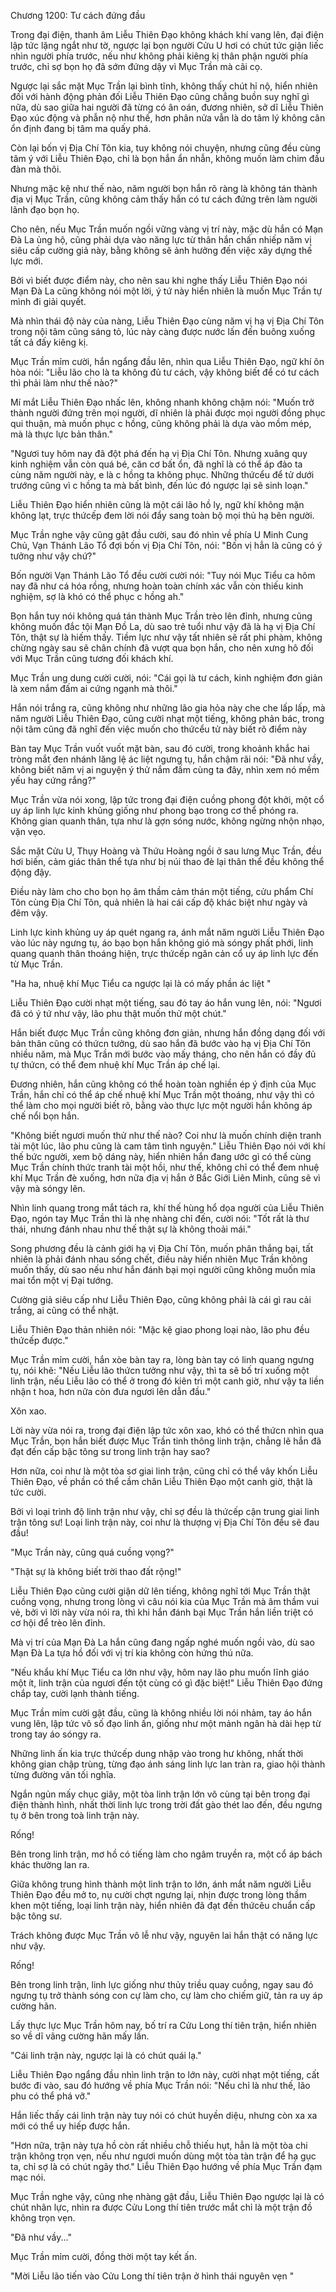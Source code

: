 




Chương 1200: Tư cách đứng đầu


Trong đại điện, thanh âm Liễu Thiên Đạo không khách khí vang lên, đại điện lập tức lặng ngắt như tờ, ngược lại bọn người Cửu U hơi có chút tức giận liếc nhìn người phía trước, nếu như không phải kiêng kị thân phận người phía trước, chỉ sợ bọn họ đã sớm đứng dậy vì Mục Trần mà cãi cọ.

Ngược lại sắc mặt Mục Trần lại bình tĩnh, không thấy chút hỉ nộ, hiển nhiên đối với hành động phản đối Liễu Thiên Đạo cũng chẳng buồn suy nghĩ gì nữa, dù sao giữa hai người đã từng có ân oán, đương nhiên, sở dĩ Liễu Thiên Đạo xúc động và phẫn nộ như thế, hơn phân nửa vẫn là do tâm lý không cân ổn định đang bị tâm ma quấy phá.

Còn lại bốn vị Địa Chí Tôn kia, tuy không nói chuyện, nhưng cũng đều cùng tâm ý với Liễu Thiên Đạo, chỉ là bọn hắn ẩn nhẫn, không muốn làm chim đầu đàn mà thôi.

Nhưng mặc kệ như thế nào, năm người bọn hắn rõ ràng là không tán thành địa vị Mục Trần, cũng không cảm thấy hắn có tư cách đứng trên làm người lãnh đạo bọn họ.

Cho nên, nếu Mục Trần muốn ngồi vững vàng vị trí này, mặc dù hắn có Mạn Đà La ủng hộ, cũng phải dựa vào năng lực từ thân hắn chấn nhiếp năm vị siêu cấp cường giả này, bằng không sẽ ảnh hưởng đến việc xây dựng thế lực mới.

Bởi vì biết được điểm này, cho nên sau khi nghe thấy Liễu Thiên Đạo nói Mạn Đà La cũng không nói một lời, ý tứ này hiển nhiên là muốn Mục Trần tự mình đi giải quyết.

Mà nhìn thái độ này của nàng, Liễu Thiên Đạo cùng năm vị hạ vị Địa Chí Tôn trong nội tâm cũng sáng tỏ, lúc này càng được nước lấn đến buông xuống tất cả đấy kiêng kị.

Mục Trần mỉm cười, hắn ngẩng đầu lên, nhìn qua Liễu Thiên Đạo, ngữ khí ôn hòa nói: "Liễu lão cho là ta không đủ tư cách, vậy không biết để có tư cách thì phải làm như thế nào?"

Mí mắt Liễu Thiên Đạo nhấc lên, không nhanh không chậm nói: "Muốn trở thành người đứng trên mọi người, dĩ nhiên là phải được mọi người đồng phục qui thuận, mà muốn phục c hồng, cũng không phải là dựa vào mồm mép, mà là thực lực bản thân."

"Ngươi tuy hôm nay đã đột phá đến hạ vị Địa Chí Tôn. Nhưng xuâng quy kinh nghiệm vẫn còn quá bé, căn cơ bất ổn, đã nghĩ là có thể áp đảo ta cùng năm người này, e là c hồng ta không phục. Những thứcểu để tử dưới trướng cũng vì c hồng ta mà bất bình, đến lúc đó ngược lại sẽ sinh loạn."

Liễu Thiên Đạo hiển nhiên cũng là một cái lão hồ ly, ngữ khí không mặn không lạt, trực thứcếp đem lời nói đẩy sang toàn bộ mọi thủ hạ bên người.

Mục Trần nghe vậy cũng gật đầu cười, sau đó nhìn về phía U Minh Cung Chủ, Vạn Thánh Lão Tổ đợi bốn vị Địa Chí Tôn, nói: "Bốn vị hẳn là cũng có ý tưởng như vậy chứ?"

Bốn người Vạn Thánh Lão Tổ đều cười cười nói: "Tuy nói Mục Tiểu ca hôm nay đã như cá hóa rồng, nhưng hoàn toàn chính xác vẫn còn thiếu kinh nghiệm, sợ là khó có thể phục c hồng ah."

Bọn hắn tuy nói không quá tán thành Mục Trần trèo lên đỉnh, nhưng cũng không muốn đắc tội Mạn Đồ La, dù sao trẻ tuổi như vậy đã là hạ vị Địa Chí Tôn, thật sự là hiếm thấy. Tiềm lực như vậy tất nhiên sẽ rất phi phàm, không chừng ngày sau sẽ chân chính đã vượt qua bọn hắn, cho nên xưng hô đối với Mục Trần cũng tương đối khách khí.

Mục Trần ung dung cười cười, nói: "Cái gọi là tư cách, kinh nghiệm đơn giản là xem nắm đấm ai cứng ngạnh mà thôi."

Hắn nói trắng ra, cũng không như những lão gia hỏa này che che lấp lấp, mà năm người Liễu Thiên Đạo, cũng cười nhạt một tiếng, không phản bác, trong nội tâm cũng đã nghĩ đến việc muốn cho thứcểu tử này biết rõ điểm này

Bàn tay Mục Trần vuốt vuốt mặt bàn, sau đó cười, trong khoảnh khắc hai tròng mắt đen nhánh lăng lệ ác liệt ngưng tụ, hắn chậm rãi nói: "Đã như vầy, không biết năm vị ai nguyện ý thử nắm đấm cùng ta đây, nhìn xem nó mềm yếu hay cứng rắng?"

Mục Trần vừa nói xong, lập tức trong đại điện cuồng phong đột khởi, một cổ uy áp linh lực kinh khủng giống như phong bạo trong cơ thể phóng ra. Không gian quanh thân, tựa như là gợn sóng nước, không ngừng nhộn nhạo, vặn vẹo.

Sắc mặt Cửu U, Thụy Hoàng và Thứu Hoàng ngồi ở sau lưng Mục Trần, đều hơi biến, cảm giác thân thể tựa như bị núi thao đè lại thân thể đều không thể động đậy.

Điều này làm cho cho bọn họ âm thầm cảm thán một tiếng, cửu phẩm Chí Tôn cùng Địa Chí Tôn, quả nhiên là hai cái cấp độ khác biệt như ngày và đêm vậy.

Linh lực kinh khủng uy áp quét ngang ra, ánh mắt năm người Liễu Thiên Đạo vào lúc này ngưng tụ, áo bạo bọn hắn không gió mà sóngy phất phới, linh quang quanh thân thoáng hiện, trực thứcếp ngăn cản cổ uy áp linh lực đến từ Mục Trần.

"Ha ha, nhuệ khí Mục Tiểu ca ngược lại là có mấy phần ác liệt "

Liễu Thiên Đạo cười nhạt một tiếng, sau đó tay áo hắn vung lên, nói: "Ngươi đã có ý tứ như vậy, lão phu thật muốn thử một chút."

Hắn biết được Mục Trần cũng không đơn giản, nhưng hắn đồng dạng đối với bản thân cũng có thứcn tưởng, dù sao hắn đã bước vào hạ vị Địa Chí Tôn nhiều năm, mà Mục Trần mới bước vào mấy tháng, cho nên hắn có đầy đủ tự thứcn, có thể đem nhuệ khí Mục Trần áp chế lại.

Đương nhiên, hắn cũng không có thể hoàn toàn nghiền ép ý định của Mục Trần, hắn chỉ có thể áp chế nhuệ khí Mục Trần một thoáng, như vậy thì có thể làm cho mọi người biết rõ, bằng vào thực lực một người hắn không áp chế nổi bọn hắn.

"Không biết ngươi muốn thử như thế nào? Coi như là muốn chính diện tranh tài một lúc, lão phu cũng là cam tâm tình nguyện." Liễu Thiên Đạo nói với khí thế bức người, xem bộ dáng này, hiển nhiên hắn đang ước gì có thể cùng Mục Trần chính thức tranh tài một hồi, như thế, không chỉ có thể đem nhuệ khí Mục Trần đè xuống, hơn nữa địa vị hắn ở Bắc Giới Liên Minh, cũng sẽ vì vậy mà sóngy lên.

Nhìn linh quang trong mắt tách ra, khí thế hùng hổ dọa người của Liễu Thiên Đạo, ngón tay Mục Trần thì là nhẹ nhàng chỉ đến, cười nói: "Tốt rất là thư thái, nhưng đánh nhau như thế thật sự là không thoải mái."

Song phương đều là cảnh giới hạ vị Địa Chí Tôn, muốn phân thắng bại, tất nhiên là phải đánh nhau sống chết, điều này hiển nhiên Mục Trần không muốn thấy, dù sao nếu như hắn đánh bại mọi người cũng không muốn mỉa mai tổn một vị Đại tướng.

Cường giả siêu cấp như Liễu Thiên Đạo, cũng không phải là cái gì rau cải trắng, ai cũng có thể nhặt.

Liễu Thiên Đạo thản nhiên nói: "Mặc kệ giao phong loại nào, lão phu đều thứcếp được."

Mục Trần mỉm cười, hắn xòe bàn tay ra, lòng bàn tay có linh quang ngưng tụ, nói khẽ: "Nếu Liễu lão thứcn tưởng như vậy, thì ta sẽ bố trí xuống một linh trận, nếu Liễu lão có thể ở trong đó kiên trì một canh giờ, như vậy ta liền nhận t hoa, hơn nữa còn đưa ngươi lên dẫn đầu."

Xôn xao.

Lời này vừa nói ra, trong đại điện lập tức xôn xao, khó có thể thứcn nhìn qua Mục Trần, bọn hắn biết được Mục Trần tinh thông linh trận, chẳng lẽ hắn đã đạt đến cấp bậc tông sư trong linh trận hay sao?

Hơn nữa, coi như là một tòa sơ giai linh trận, cũng chỉ có thể vây khốn Liễu Thiên Đạo, về phần có thể cầm chân Liễu Thiên Đạo một canh giờ, thật là tức cười.

Bởi vì loại trình độ linh trận như vậy, chỉ sợ đều là thứcếp cận trung giai linh trận tông sư! Loại linh trận này, coi như là thượng vị Địa Chí Tôn đều sẽ đau đầu!

"Mục Trần này, cũng quá cuồng vọng?"

"Thật sự là không biết trời thao đất rộng!"

Liễu Thiên Đạo cũng cười giận dữ lên tiếng, không nghĩ tới Mục Trần thật cuồng vọng, nhưng trong lòng vì câu nói kia của Mục Trần mà âm thầm vui vẻ, bởi vì lời này vừa nói ra, thì khi hắn đánh bại Mục Trần hắn liền triệt có cơ hội để trèo lên đỉnh.

Mà vị trí của Mạn Đà La hắn cũng đang ngấp nghé muốn ngồi vào, dù sao Mạn Đà La tựa hồ đối với vị trí kia không còn hứng thú nữa.

"Nếu khẩu khí Mục Tiểu ca lớn như vậy, hôm nay lão phu muốn lĩnh giáo một ít, linh trận của ngươi đến tột cùng có gì đặc biệt!" Liễu Thiên Đạo đứng chắp tay, cười lạnh thành tiếng.

Mục Trần mỉm cười gật đầu, cũng là không nhiều lời nói nhảm, tay áo hắn vung lên, lập tức vô số đạo linh ấn, giống như một mảnh ngân hà dài hẹp từ trong tay áo sóngy ra.

Những linh ấn kia trực thứcếp dung nhập vào trong hư không, nhất thời không gian chập trùng, từng đạo ánh sáng linh lực lan tràn ra, giao hội thành từng đường vân tối nghĩa.

Ngắn ngủn mấy chục giây, một tòa linh trận lớn vô cùng tại bên trong đại điện thành hình, nhất thời linh lực trong trời đất gào thét lao đến, đều ngưng tụ ở bên trong toà linh trận này.

Rống!

Bên trong linh trận, mơ hồ có tiếng làm cho ngâm truyền ra, một cổ áp bách khác thường lan ra.

Giữa không trung hình thành một linh trận to lớn, ánh mắt năm người Liễu Thiên Đạo đều mở to, nụ cười chợt ngưng lại, nhịn được trong lòng thầm khen một tiếng, loại linh trận này, hiển nhiên đã đạt đến thứcêu chuẩn cấp bậc tông sư.

Trách không được Mục Trần vô lễ như vậy, nguyên lai hắn thật có năng lực như vậy.

Rống!

Bên trong linh trận, linh lực giống như thủy triều quay cuồng, ngay sau đó ngưng tụ trở thành sóng con cự làm cho, cự làm cho chiếm giữ, tản ra uy áp cường hãn.

Lấy thực lực Mục Trần hôm nay, bố trí ra Cửu Long thí tiên trận, hiển nhiên so về dĩ vãng cường hãn mấy lần.

"Cái linh trận này, ngược lại là có chút quái lạ."

Liễu Thiên Đạo ngẩng đầu nhìn linh trận to lớn này, cười nhạt một tiếng, cất bước đi vào, sau đó hướng về phía Mục Trần nói: "Nếu chỉ là như thế, lão phu có thể phá vỡ."

Hắn liếc thấy cái linh trận này tuy nói có chút huyền diệu, nhưng còn xa xa mới có thể uy hiếp được hắn.

"Hơn nữa, trận này tựa hồ còn rất nhiều chỗ thiếu hụt, hẳn là một tòa chi trận không trọn vẹn, nếu như ngươi muốn dùng một tòa tàn trận để hạ gục ta, chỉ sợ là có chút ngây thơ." Liễu Thiên Đạo hướng về phía Mục Trần đạm mạc nói.

Mục Trần nghe vậy, cũng nhẹ nhàng gật đầu, Liễu Thiên Đạo ngược lại là có chút nhãn lực, nhìn ra được Cửu Long thí tiên trước mắt chỉ là một trận đồ không trọn vẹn.

"Đã như vầy..."

Mục Trần mỉm cười, đồng thời một tay kết ấn.

"Mời Liễu lão tiến vào Cửu Long thí tiên trận ở hình thái nguyên vẹn "




